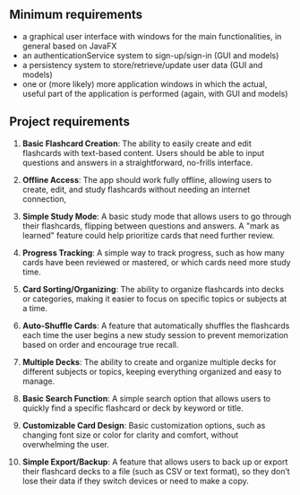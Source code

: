 
## Minimum requirements  
- a graphical user interface with windows for the main functionalities, in general based on JavaFX
- an authenticationService system to sign-up/sign-in (GUI and models)
- a persistency system to store/retrieve/update user data (GUI and models)
- one or (more likely) more application windows in which the actual, useful part of the application is performed (again, with GUI and models)

## Project requirements

1. **Basic Flashcard Creation**: The ability to easily create and edit flashcards with text-based content. Users should be able to input questions and answers in a straightforward, no-frills interface.

2. **Offline Access**: The app should work fully offline, allowing users to create, edit, and study flashcards without needing an internet connection,

3. **Simple Study Mode**: A basic study mode that allows users to go through their flashcards, flipping between questions and answers. A "mark as learned" feature could help prioritize cards that need further review.

4. **Progress Tracking**: A simple way to track progress, such as how many cards have been reviewed or mastered, or which cards need more study time.

5. **Card Sorting/Organizing**: The ability to organize flashcards into decks or categories, making it easier to focus on specific topics or subjects at a time.

6. **Auto-Shuffle Cards**: A feature that automatically shuffles the flashcards each time the user begins a new study session to prevent memorization based on order and encourage true recall.

7. **Multiple Decks**: The ability to create and organize multiple decks for different subjects or topics, keeping everything organized and easy to manage.

8. **Basic Search Function**: A simple search option that allows users to quickly find a specific flashcard or deck by keyword or title.

9. **Customizable Card Design**: Basic customization options, such as changing font size or color for clarity and comfort, without overwhelming the user.

10. **Simple Export/Backup**: A feature that allows users to back up or export their flashcard decks to a file (such as CSV or text format), so they don’t lose their data if they switch devices or need to make a copy.